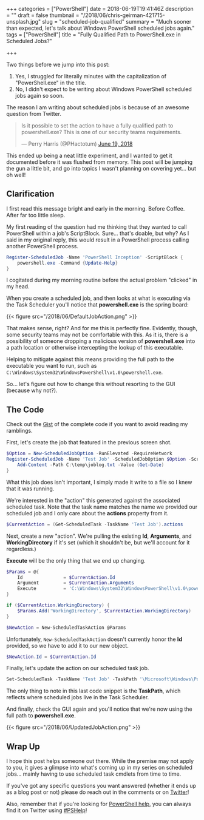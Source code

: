 +++
categories = ["PowerShell"]
date = 2018-06-19T19:41:46Z
description = ""
draft = false
thumbnail = "/2018/06/chris-geirman-421715-unsplash.jpg"
slug = "scheduled-job-qualified"
summary = "Much sooner than expected, let's talk about Windows PowerShell scheduled jobs again."
tags = ["PowerShell"]
title = "Fully Qualified Path to PowerShell.exe in Scheduled Jobs?"

+++


Two things before we jump into this post:

1. Yes, I struggled for literally minutes with the capitalization of "PowerShell.exe" in the title.
2. No, I didn't expect to be writing about Windows PowerShell scheduled jobs again so soon.

The reason I am writing about scheduled jobs is because of an awesome question from Twitter.

<blockquote class="twitter-tweet"><p lang="en" dir="ltr">Is it possible to set the action to have a fully qualified path to powershell.exe? This is one of our security teams requirements.</p>&mdash; Perry Harris (@PHactotum) <a href="https://twitter.com/PHactotum/status/1009128070161289216?ref_src=twsrc%5Etfw">June 19, 2018</a></blockquote>
<script async src="https://platform.twitter.com/widgets.js" charset="utf-8"></script>

This ended up being a neat little experiment, and I wanted to get it documented before it was flushed from memory. This post will be jumping the gun a little bit, and go into topics I wasn't planning on covering yet... but oh well!

## **Clarification**

I first read this message bright and early in the morning. Before Coffee. After far too little sleep.

My first reading of the question had me thinking that they wanted to call PowerShell within a job's ScriptBlock. Sure... that's doable, but why? As I said in my original reply, this would result in a PowerShell process calling another PowerShell process.

```powershell
Register-ScheduledJob -Name 'PowerShell Inception' -ScriptBlock {
    powershell.exe -Command {Update-Help}
}

```

I cogitated during my morning routine before the actual problem "clicked" in my head.

When you create a scheduled job, and then looks at what is executing via the Task Scheduler you'll notice that **powershell.exe** is the spring board:

{{< figure src="/2018/06/DefaultJobAction.png" >}}

That makes sense, right? And for me this is perfectly fine. Evidently, though, some security teams may not be comfortable with this. As it is, there is a possibility of someone dropping a malicious version of **powershell.exe** into a path location or otherwise intercepting the lookup of this executable.

Helping to mitigate against this means providing the full path to the executable you want to run, such as `C:\Windows\System32\WindowsPowerShell\v1.0\powershell.exe`.

So... let's figure out how to change this without resorting to the GUI (because why not?).

## **The Code**

Check out the [Gist](https://gist.github.com/Windos/acf8fb5a211c327ed2c1ed426ca23750) of the complete code if you want to avoid reading my ramblings.

First, let's create the job that featured in the previous screen shot.

```powershell
$Option = New-ScheduledJobOption -RunElevated -RequireNetwork
Register-ScheduledJob -Name 'Test Job' -ScheduledJobOption $Option -ScriptBlock {
    Add-Content -Path C:\temp\joblog.txt -Value (Get-Date)
}

```

What this job does isn't important, I simply made it write to a file so I knew that it was running.

We're interested in the "action" this generated against the associated scheduled task. Note that the task name matches the name we provided our scheduled job and I only care about the **actions** property from it.

```powershell
$CurrentAction = (Get-ScheduledTask -TaskName 'Test Job').actions

```

Next, create a new "action". We're pulling the existing **Id**, **Arguments**, and **WorkingDirectory** if it's set (which it shouldn't be, but we'll account for it regardless.)

**Execute** will be the only thing that we end up changing.

```powershell
$Params = @{
    Id               = $CurrentAction.Id
    Argument         = $CurrentAction.Arguments
    Execute          = 'C:\Windows\System32\WindowsPowerShell\v1.0\powershell.exe'
}

if ($CurrentAction.WorkingDirectory) {
    $Params.Add('WorkingDirectory', $CurrentAction.WorkingDirectory)
}

$NewAction = New-ScheduledTaskAction @Params

```

Unfortunately, `New-ScheduledTaskAction` doesn't currently honor the **Id** provided, so we have to add it to our new object.

```powershell
$NewAction.Id = $CurrentAction.Id

```

Finally, let's update the action on our scheduled task job.

```powershell
Set-ScheduledTask -TaskName 'Test Job' -TaskPath '\Microsoft\Windows\PowerShell\ScheduledJobs\' -Action $NewAction

```

The only thing to note in this last code snippet is the **TaskPath**, which reflects where scheduled jobs live in the Task Scheduler.

And finally, check the GUI again and you'll notice that we're now using the full path to **powershell.exe**.

{{< figure src="/2018/06/UpdatedJobAction.png" >}}

## **Wrap Up**

I hope this post helps someone out there. While the premise may not apply to you, it gives a glimpse into what's coming up in my series on scheduled jobs... mainly having to use scheduled task cmdlets from time to time.

If you've got any specific questions you want answered (whether it ends up as a blog post or not) please do reach out in the comments or on [Twitter](https://twitter.com/WindosNZ)!

Also, remember that if you're looking for [PowerShell help](https://king.geek.nz/2018/03/20/pshelp-twitter/), you can always find it on Twitter using [#PSHelp](https://twitter.com/search?f=tweets&vertical=default&q=%23pshelp&src=typd)!

